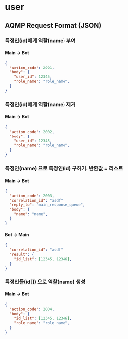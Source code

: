 # user

## AQMP Request Format (JSON)

### 특정인(id)에게 역할(name) 부여

#### Main -> Bot

```json
{
  "action_code": 2001,
  "body": {
    "user_id": 12345,
    "role_name": "role_name", 
  }
}
```

### 특정인(id)에게 역할(name) 제거

#### Main -> Bot

```json
{
  "action_code": 2002,
  "body": {
    "user_id": 12345,
    "role_name": "role_name", 
  }
}
```

### 특정인(name) 으로 특정인(id) 구하기. 반환값 = 리스트

#### Main -> Bot

```json
{
  "action_code": 2003,
  "correlation_id": "asdf",
  "reply_to": "main_response_queue",
  "body": {
    "name": "name",
  }
}
```

#### Bot -> Main

```json
{
  "correlation_id": "asdf",
  "result": {
    "id_list": [12345, 12346],
  }
}
```

### 특정인들(id[]) 으로 역할(name) 생성

#### Main -> Bot

```json
{
  "action_code": 2004,
  "body": {
    "id_list": [12345, 12346],
    "role_name": "role_name",
  }
}
```


